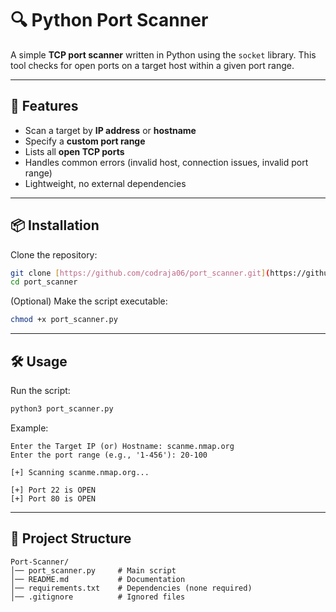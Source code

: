 # 🔍 Python Port Scanner

A simple **TCP port scanner** written in Python using the `socket` library. This tool checks for open ports on a target host within a given port range.

---

## 🚀 Features
- Scan a target by **IP address** or **hostname**
- Specify a **custom port range**
- Lists all **open TCP ports**
- Handles common errors (invalid host, connection issues, invalid port range)
- Lightweight, no external dependencies

---

## 📦 Installation

Clone the repository:
```bash
git clone [https://github.com/codraja06/port_scanner.git](https://github.com/codraja06/port_scanner.git)
cd port_scanner
```
(Optional) Make the script executable:
```bash
chmod +x port_scanner.py
```

---

## 🛠️ Usage
Run the script:
```bash
python3 port_scanner.py
```
Example:
```
Enter the Target IP (or) Hostname: scanme.nmap.org
Enter the port range (e.g., '1-456'): 20-100

[+] Scanning scanme.nmap.org...

[+] Port 22 is OPEN
[+] Port 80 is OPEN
```

---

## 📂 Project Structure
```
Port-Scanner/
│── port_scanner.py     # Main script
│── README.md           # Documentation
│── requirements.txt    # Dependencies (none required)
│── .gitignore          # Ignored files
